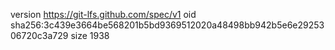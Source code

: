 version https://git-lfs.github.com/spec/v1
oid sha256:3c439e3664be568201b5bd9369512020a48498bb942b5e6e2925306720c3a729
size 1938

